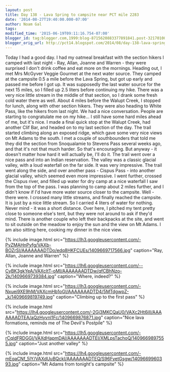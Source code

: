 ```yaml
---
layout: post
title: Day 138 - Lava Spring to campsite near PCT mile 2283
date: '2014-08-27T19:40:00.000-07:00'
author: Noam Gal
tags:
modified_time: '2015-06-19T09:11:16.754-07:00'
blogger_id: tag:blogger.com,1999:blog-8715620883377891841.post-321701009677311750
blogger_orig_url: http://pct14.blogspot.com/2014/08/day-138-lava-spring-to-campsite-near.html
---
```


 Today I had a good day.
 I had my oatmeal breakfast with the section hikers I camped with last night - Ray,
 Allan, Joanne and Warren - they were surprised I don't drink coffee and eat more on the mornings.
 Heading out,
 I met Mrs McGyver  Veggie Gourmet at the next water source. They camped at the campsite 0.5 a mile before the
 Lava Spring, but got up early and passed me before I got up.
 It was supposedly the last water source for the
 next 15 miles, so I filled up 2.5 liters before continuing my hike. There was a very nice little stream in the
 middle of that section, so I drank some fresh cold water there as well.
 About 4 miles before the Walupt Creek,
 I stopped for lunch, along with other section hikers. They were also heading to White Pass, like the hikers from
 last night. We had a nice conversation. People are starting to congratulate me on my hike... I still have some hard
 miles ahead of me, but it's nice.
 I made a final quick stop at the Walupt Creek, had another Clif Bar, and
 headed on to my last section of the day.
 The trail started climbing along an exposed ridge, which gave some
 very nice views on Mt Adams to the south.
 I met a couple of southbounders that told me they did the section
 from Snoqualamie to Stevens Pass several weeks ago, and that it's not that much harder. So that's encouraging. But
 anyway - it doesn't matter how hard it will actually be, I'll do it.
 The trail went over a nice pass and into
 an Indian reservation. The valley was a classic glacial valley, with a loud waterfall on the far side. It was very
 impressive. The trail went along the side, and over another pass - Cispus Pass - into another glacial valley, which
 seemed even more impressive.
 I went further, crossed the Cispus river, and filled up water for dry camp at a
 nice waterfall I saw from the top of the pass. I was planning to camp about 2 miles further, and I didn't know if
 I'd have more water source closer to the campsite.
 Well - there were. I crossed many little streams, and
 finally reached the campsite. It is just by a nice little stream. So I carried 4 liters of water for nothing. Never
 mind - it was a short distance.
 Over here, I pitched my tent pretty close to someone else's tent, but they were
 not around to ask if they'd mind. There is another couple who left their backpacks at the site, and went to sit
 outside on the meadow to enjoy the sun and the view on Mt Adams. I am also sitting here, cooking my dinner in the
 nice view.


{% include image.html src="https://lh3.googleusercontent.com/-PvZMAHnPyfg/VAXb-BOZrSI/AAAAAAADTDo/edq8HKFCUEs/1409669717566.jpg" caption="Ray, Allan, Joanne and Warren" %}


{% include image.html src="https://lh6.googleusercontent.com/--CyBK3gkYeA/VAXcItT-oMI/AAAAAAADTDw/qfCBhNzo-2k/1409669739384.jpg" caption="Where, indeed?" %}


{% include image.html src="https://lh3.googleusercontent.com/-Nxuej9XE9hM/VAXcmHb1oGI/AAAAAAADTD4/5MTdgwpZ-_k/1409669819749.jpg" caption="Climbing up to the first pass" %}


{% include image.html src="https://lh4.googleusercontent.com/-2Gj3MKCQaU0/VAXc2Ht6ilI/AAAAAAADTEA/aQzHyvnl1Fc/1409669876871.jpg" caption="Nice lava formations, reminds me of The Devil's Postpile" %}


{% include image.html src="https://lh5.googleusercontent.com/-rCqldFRDGGI/VAXdHapmDAI/AAAAAAADTEI/XMLpsTachoQ/1409669897555.jpg" caption="Just another valley" %}


{% include image.html src="https://lh4.googleusercontent.com/-mEqaCNf_5lY/VAXdUuBQckI/AAAAAAADTEQ/S96FyetGsgw/1409669960393.jpg" caption="Mt Adams from tonight's campsite" %}

